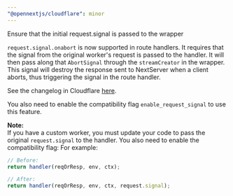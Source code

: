 ```yaml
---
"@opennextjs/cloudflare": minor
---
```


Ensure that the initial request.signal is passed to the wrapper

`request.signal.onabort` is now supported in route handlers. It requires that the signal from the original worker's request is passed to the handler. It will then pass along that `AbortSignal` through the `streamCreator` in the wrapper. This signal will destroy the response sent to NextServer when a client aborts, thus triggering the signal in the route handler.

See the changelog in Cloudflare [here](https://developers.cloudflare.com/changelog/2025-05-22-handle-request-cancellation/).

You also need to enable the compatibility flag `enable_request_signal` to use this feature.

**Note:**  
If you have a custom worker, you must update your code to pass the original `request.signal` to the handler. You also need to enable the compatibility flag:
For example:

```js
// Before:
return handler(reqOrResp, env, ctx);

// After:
return handler(reqOrResp, env, ctx, request.signal);
```
